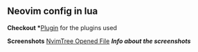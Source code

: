 ## Neovim config in lua

**Checkout \***[Plugin](https://github.com/arvindchoudhary33/nvim-config-lua/blob/main/lua/plugins.lua) for the plugins used

**Screenshots**
[NvimTree Opened File]()
**_Info about the screenshots_**
